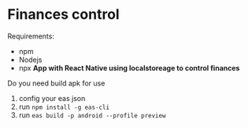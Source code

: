 # Finances control


Requirements:
- npm
- Nodejs
- npx
**App with React Native using localstoreage to control finances**

Do you need build apk for use

1. config your eas json
2. run `npm install -g eas-cli`
3. run `eas build -p android --profile preview`